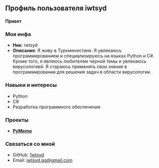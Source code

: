 ## Профиль пользователя iwtsyd

#### Привет

### Моя инфа
- **Ник**: iwtsyd
- **Описание**: Я живу в Туркменистане. Я увлекаюсь программированием и специализируюсь на языках Python и C#. Кроме того, я являюсь любителем черной темы и увлекаюсь вирусологией. Я стараюсь применять свои знания в программировании для решения задач в области вирусологии.

### Навыки и интересы
- Python
- C#
- Разработка программного обеспечения

### Проекты
- [**PyMemo**](https://github.com/1wtsyd/PyMemo)

### Связаться со мной
- GitHub: [1wtsyd](https://github.com/1wtsyd)
- Email: [iwtsyd.gg@gmail.com](mailto:iwtsyd.gg@gmail.com)
